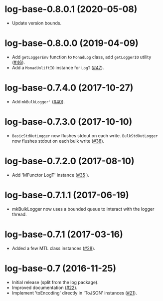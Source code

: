 # log-base-0.8.0.1 (2020-05-08)
* Update version bounds.

# log-base-0.8.0.0 (2019-04-09)
* Add `getLoggerEnv` function to `MonadLog` class, add `getLoggerIO`
  utility ([#46](https://github.com/scrive/log/pull/46)).
* Add a `MonadUnliftIO` instance for `LogT`
  ([#47](https://github.com/scrive/log/pull/47)).

# log-base-0.7.4.0 (2017-10-27)
* Add `mkBulkLogger'` ([#40](https://github.com/scrive/log/pull/40)).

# log-base-0.7.3.0 (2017-10-10)
* `BasicStdOutLogger` now flushes stdout on each write. `BulkStdOutLogger`
  now flushes stdout on each bulk write ([#38](https://github.com/scrive/log/issues/38)).

# log-base-0.7.2.0 (2017-08-10)
* Add 'MFunctor LogT' instance ([#35](https://github.com/scrive/log/issues/35) ).

# log-base-0.7.1.1 (2017-06-19)
* mkBulkLogger now uses a bounded queue to interact with the logger thread.

# log-base-0.7.1 (2017-03-16)
* Added a few MTL class instances ([#28](https://github.com/scrive/log/issues/28)).

# log-base-0.7 (2016-11-25)
* Initial release (split from the log package).
* Improved documentation ([#22](https://github.com/scrive/log/issues/22)).
* Implement 'toEncoding' directly in 'ToJSON' instances ([#21](https://github.com/scrive/log/issues/21)).
